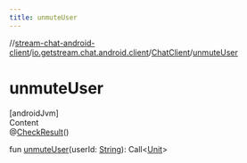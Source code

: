 ```yaml
---
title: unmuteUser
---
```

//[stream-chat-android-client](../../../index.md)/[io.getstream.chat.android.client](../index.md)/[ChatClient](index.md)/[unmuteUser](unmuteUser.md)



# unmuteUser  
[androidJvm]  
Content  
@[CheckResult](https://developer.android.com/reference/kotlin/androidx/annotation/CheckResult.html)()  
  
fun [unmuteUser](unmuteUser.md)(userId: [String](https://kotlinlang.org/api/latest/jvm/stdlib/kotlin/-string/index.html)): Call&lt;[Unit](https://kotlinlang.org/api/latest/jvm/stdlib/kotlin/-unit/index.html)&gt;  



